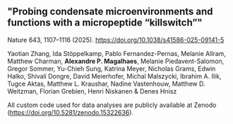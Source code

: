 ## "Probing condensate microenvironments and functions with a micropeptide “killswitch”"
Nature 643, 1107–1116 (2025). https://doi.org/10.1038/s41586-025-09141-5


Yaotian Zhang, Ida Stöppelkamp, Pablo Fernandez-Pernas, Melanie Allram, Matthew Charman, **Alexandre P. Magalhaes**,
Melanie Piedavent-Salomon, Gregor Sommer, Yu-Chieh Sung, Katrina Meyer, Nicholas Grams, Edwin Halko, Shivali Dongre,
David Meierhofer, Michal Malszycki, Ibrahim A. Ilik, Tugce Aktas, Matthew L. Kraushar,
Nadine Vastenhouw, Matthew D. Weitzman, Florian Grebien, Henri Niskanen & Denes Hnisz

All custom code used for data analyses are publicly available at Zenodo (https://doi.org/10.5281/zenodo.15322636).
